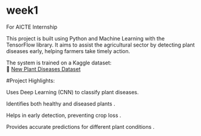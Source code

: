 # week1
For AICTE Internship

This project is built using Python and Machine Learning with the TensorFlow library. It aims to assist the agricultural sector by detecting plant diseases early, helping farmers take timely action.  

The system is trained on a Kaggle dataset:  
🔗 [New Plant Diseases Dataset](https://www.kaggle.com/datasets/vipoooool/new-plant-diseases-dataset)  

#Project Highlights: 

 Uses Deep Learning (CNN) to classify plant diseases.
 
 Identifies both healthy and diseased plants .
 
 Helps in early detection, preventing crop loss .
 
 Provides accurate predictions for different plant conditions . 

